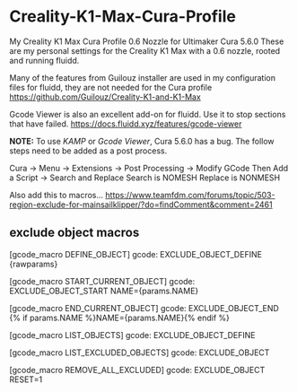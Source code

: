 # Creality-K1-Max-Cura-Profile
My Creality K1 Max Cura Profile 0.6 Nozzle for Ultimaker Cura 5.6.0
These are my personal settings for the Creality K1 Max with a 0.6 nozzle, rooted and running fluidd. 


Many of the features from Guilouz installer are used in my configuration files for fluidd, they are not needed for the Cura profile
https://github.com/Guilouz/Creality-K1-and-K1-Max

Gcode Viewer is also an excellent add-on for fluidd. Use it to stop sections that have failed.
https://docs.fluidd.xyz/features/gcode-viewer

**NOTE:** To use _KAMP_ or _Gcode Viewer_, Cura 5.6.0 has a bug. The follow steps need to be added as a post process.

Cura -> Menu -> Extensions -> Post Processing -> Modify GCode
Then Add a Script -> Search and Replace
Search is NOMESH
Replace is NONMESH

Also add this to macros...
https://www.teamfdm.com/forums/topic/503-region-exclude-for-mainsailklipper/?do=findComment&comment=2461
## exclude object macros
[gcode_macro DEFINE_OBJECT]
gcode: EXCLUDE_OBJECT_DEFINE {rawparams}

[gcode_macro START_CURRENT_OBJECT]
gcode: EXCLUDE_OBJECT_START NAME={params.NAME}

[gcode_macro END_CURRENT_OBJECT]
gcode: EXCLUDE_OBJECT_END {% if params.NAME %}NAME={params.NAME}{% endif %}

[gcode_macro LIST_OBJECTS]
gcode: EXCLUDE_OBJECT_DEFINE

[gcode_macro LIST_EXCLUDED_OBJECTS]
gcode: EXCLUDE_OBJECT

[gcode_macro REMOVE_ALL_EXCLUDED]
gcode: EXCLUDE_OBJECT RESET=1
